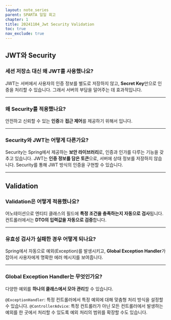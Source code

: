 ```yaml
---
layout: note_series
parent: SPARTA 일일 회고
chapter: 1
title: 20241104_Jwt Security Validation
toc: true
nav_exclude: true
---
```

## JWT와 Security
### 세션 저장소 대신 왜 JWT를 사용했나요?
JWT는 서버에서 사용자의 인증 정보를 별도로 저장하지 않고, **Secret Key**만으로 인증을 처리할 수 있습니다. 
그래서 서버의 부담을 덜어주는 데 효과적입니다.

---

### 왜 Security를 적용했나요?
안전하고 신뢰할 수 있는 **인증**과 **접근 제어**를 제공하기 위해서 입니다.

---

### Security와 JWT는 어떻게 다른가요?
Security는 Spring에서 제공하는 **보안 라이브러리**로, 인증과 인가를 다루는 기능을 갖추고 있습니다.
JWT는 **인증 정보를 담은 토큰**으로, 서버에 상태 정보를 저장하지 않습니다.
Security를 통해 JWT 방식의 인증을 구현할 수 있습니다.

---

## Validation
### Validation은 어떻게 적용했나요?
어노테이션으로 엔티티 클래스의 필드에 **특정 조건을 충족하는지 자동으로 검사**됩니다.
컨트롤러에서는 **DTO의 입력값을 자동으로 검증**합니다.

---

### 유효성 검사가 실패한 경우 어떻게 되나요?
Spring에서 자동으로 예외(Exception)를 발생시키고, **Global Exception Handler**가 잡아서 사용자에게 명확한 에러 메시지를 보여줍니다.

---

### Global Exception Handler는 무엇인가요?
다양한 예외를 **하나의 클래스에서 모아 관리**할 수 있습니다.

`@ExceptionHandler`: 특정 컨트롤러에서 특정 예외에 대해 맞춤형 처리 방식을 설정할 수 있습니다.
`@ControllerAdvice`: 특정 컨트롤러가 아닌 모든 컨트롤러에서 발생하는 예외를 한 곳에서 처리할 수 있도록 예외 처리의 범위를 확장할 수도 있습니다.

